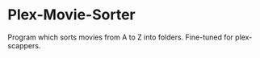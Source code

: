# Plex-Movie-Sorter
Program which sorts movies from A to Z into folders. Fine-tuned for plex-scappers.
